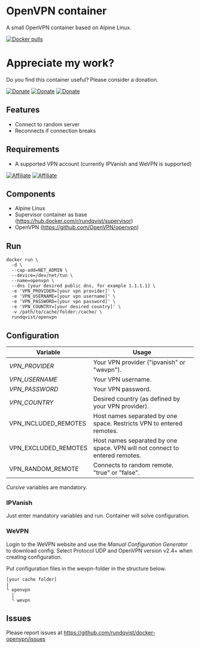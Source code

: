 # OpenVPN container
A small OpenVPN container based on Alpine Linux. 

[![Docker pulls](https://img.shields.io/docker/pulls/rundqvist/openvpn.svg)](https://hub.docker.com/r/rundqvist/openvpn)

# Appreciate my work?
Do you find this container useful? Please consider a donation.

[![Donate](https://img.shields.io/badge/Donate-Flattr-brightgreen)](https://flattr.com/@rundqvist)
[![Donate](https://img.shields.io/badge/Donate-Buy%20me%20a%20coffee-orange)](https://www.buymeacoffee.com/rundqvist)
[![Donate](https://img.shields.io/badge/Donate-PayPal-blue)](https://www.paypal.com/cgi-bin/webscr?cmd=_s-xclick&hosted_button_id=SZ7J9JL9P5DGE&source=url)

## Features
* Connect to random server
* Reconnects if connection breaks

## Requirements
* A supported VPN account (currently IPVanish and WeVPN is supported)

[![Affiliate](https://img.shields.io/badge/Affiliate-IPVanish_VPN-6fbc44)](https://www.ipvanish.com/?a_bid=48f95966&a_aid=5f3eb2f0be07f)
[![Affiliate](https://img.shields.io/badge/Affiliate-WeVPN-e33866)](https://www.wevpn.com/aff/rundqvist)

## Components
* Alpine Linux
* Supervisor container as base (https://hub.docker.com/r/rundqvist/supervisor)
* OpenVPN (https://github.com/OpenVPN/openvpn)

## Run
```
docker run \
  -d \
  --cap-add=NET_ADMIN \
  --device=/dev/net/tun \
  --name=openvpn \
  --dns [your desired public dns, for example 1.1.1.1] \ 
  -e 'VPN_PROVIDER=[your vpn provider]' \
  -e 'VPN_USERNAME=[your vpn username]' \
  -e 'VPN_PASSWORD=[your vpn password]' \
  -e 'VPN_COUNTRY=[your desired country]' \
  -v /path/to/cache/folder:/cache/ \
  rundqvist/openvpn
```

## Configuration
| Variable | Usage |
|----------|-------|
| _VPN_PROVIDER_ | Your VPN provider ("ipvanish" or "wevpn"). |
| _VPN_USERNAME_ | Your VPN username. |
| _VPN_PASSWORD_ | Your VPN password. |
| _VPN_COUNTRY_ | Desired country (as defined by your VPN provider). |
| VPN_INCLUDED_REMOTES | Host names separated by one space. Restricts VPN to entered remotes. |
| VPN_EXCLUDED_REMOTES | Host names separated by one space. VPN will not connect to entered remotes. |
| VPN_RANDOM_REMOTE | Connects to random remote. "true" or "false". |

_Cursive_ variables are mandatory.

### IPVanish
Just enter mandatory variables and run. Container will solve configuration.

### WeVPN
Login to the WeVPN website and use the _Manual Configuration Generator_ to download config. Select Protocol UDP and OpenVPN version v2.4+ when creating configuration.

Put configuration files in the wevpn-folder in the structure below.
```
[your cache folder]
|
└ openvpn
  |
  └ wevpn
```

## Issues
Please report issues at https://github.com/rundqvist/docker-openvpn/issues

